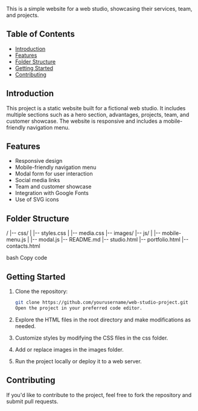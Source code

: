 This is a simple website for a web studio, showcasing their services, team, and
projects.

## Table of Contents

- [Introduction](#introduction)
- [Features](#features)
- [Folder Structure](#folder-structure)
- [Getting Started](#getting-started)
- [Contributing](#contributing)

## Introduction

This project is a static website built for a fictional web studio. It includes
multiple sections such as a hero section, advantages, projects, team, and
customer showcase. The website is responsive and includes a mobile-friendly
navigation menu.

## Features

- Responsive design
- Mobile-friendly navigation menu
- Modal form for user interaction
- Social media links
- Team and customer showcase
- Integration with Google Fonts
- Use of SVG icons

## Folder Structure

/ |-- css/ | |-- styles.css | |-- media.css |-- images/ |-- js/ | |--
mobile-menu.js | |-- modal.js |-- README.md |-- studio.html |-- portfolio.html
|-- contacts.html

bash Copy code

## Getting Started

1. Clone the repository:

   ```bash
   git clone https://github.com/yourusername/web-studio-project.git
   Open the project in your preferred code editor.
   ```

2. Explore the HTML files in the root directory and make modifications as
   needed.

3. Customize styles by modifying the CSS files in the css folder.

4. Add or replace images in the images folder.

5. Run the project locally or deploy it to a web server.

## Contributing

If you'd like to contribute to the project, feel free to fork the repository and
submit pull requests.
